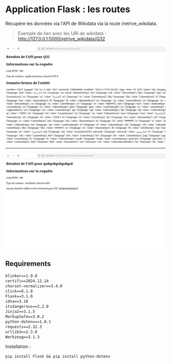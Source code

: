 # Application Flask : les routes

Récupère les données via l'API de Wikidata via la route /retrive_wikidata.

> Exemple de lien avec les URI de wikidata : http://127.0.0.1:5000/retrive_wikidata/Q32

![](img_for_readme/good.png)

---

![](img_for_readme/bad.png)

## Requirements

```
blinker==1.9.0
certifi==2024.12.14
charset-normalizer==3.4.0
click==8.1.8
Flask==3.1.0
idna==3.10
itsdangerous==2.2.0
Jinja2==3.1.5
MarkupSafe==3.0.2
python-dotenv==1.0.1
requests==2.32.3
urllib3==2.3.0
Werkzeug==3.1.3
```

Installation :

```
pip install Flask && pip install python-dotenv
```



